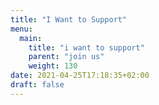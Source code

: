 ```yaml
---
title: "I Want to Support"
menu:
  main:
    title: "i want to support"
    parent: "join us"
    weight: 130
date: 2021-04-25T17:18:35+02:00
draft: false
---
```


